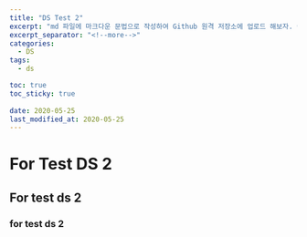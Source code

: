 ```yaml
---
title: "DS Test 2"
excerpt: "md 파일에 마크다운 문법으로 작성하여 Github 원격 저장소에 업로드 해보자. 에디터는 Visual Studio code 사용! 로컬 서버에서 확인도 해보자. "
excerpt_separator: "<!--more-->"
categories:
  - DS
tags:
  - ds

toc: true
toc_sticky: true
 
date: 2020-05-25
last_modified_at: 2020-05-25
---
```


# For Test DS 2
## For test ds 2
### for test ds 2